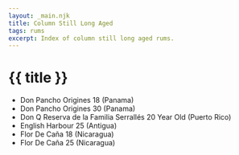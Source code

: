 ```yaml
---
layout: _main.njk
title: Column Still Long Aged
tags: rums
excerpt: Index of column still long aged rums.
---
```

<!-- markdownlint-disable MD025 -->
# {{ title }}
<!-- markdownlint-enable MD025 -->

<div class="index col-2">

* Don Pancho Origines 18 (Panama)
* Don Pancho Origines 30 (Panama)
* Don Q Reserva de la Familia Serrallés 20 Year Old (Puerto Rico)
* English Harbour 25 (Antigua)
* Flor De Caña 18 (Nicaragua)
* Flor De Caña 25 (Nicaragua)

</div>
